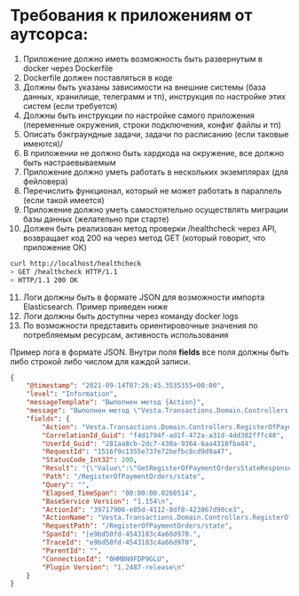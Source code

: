 # Требования к приложениям от аутсорса:
1. Приложение должно иметь возможность быть развернутым в docker через Dockerfile
2. Dockerfile должен поставляться в коде
3. Должны быть указаны зависимости на внешние системы (база данных, хранилище, телеграмм и тп), инструкция по настройке этих систем (если требуется)
4. Должны быть инструкции по настройке самого приложения (переменные окружения, строки подключения, конфиг файлы и тп)
5. Описать бэкграундные задачи, задачи по расписанию (если таковые имеются)/
6. В приложении не должно быть хардкода на окружение, все должно быть настраевываемым
7. Приложение должно уметь работать в нескольких экземплярах (для фейловера)
8. Перечислить функционал, который не может работать в параллель (если такой имеется)
9. Приложение должно уметь самостоятельно осуществлять миграции базы данных (желательно при старте)
10. Должен быть реализован метод проверки /healthcheck через API, возвращает код 200 на через метод GET (который говорит, что приложение ОК)
```bash
curl http://localhost/healthcheck
> GET /healthcheck HTTP/1.1
< HTTP/1.1 200 OK
```
11. Логи должны быть в формате JSON для возможности импорта Elasticsearch. Пример приведен ниже
12. Логи должны быть доступны через команду docker logs
13. По возможности представить ориентировочные значения по потребляемым ресурсам, активность использования

Пример лога в формате JSON. Внутри поля **fields** все поля должны быть либо строкой либо числом для каждой записи.
```json
{
    "@timestamp": "2021-09-14T07:26:45.3535355+00:00",
    "level": "Information",
    "messageTemplate": "Выполнен метод {Action}",
    "message": "Выполнен метод \"Vesta.Transactions.Domain.Controllers.RegisterOfPaymentOrdersController.GetState (Vesta.Transactions.Domain)\"",
    "fields": {
        "Action": "Vesta.Transactions.Domain.Controllers.RegisterOfPaymentOrdersController.GetState (Vesta.Transactions.Domain)",
        "CorrelationId_Guid": "f4d1794f-ad1f-472a-a31d-4dd302fffc40",
        "UserId_Guid": "281aa8cb-2dc7-430a-9364-6aa4318fba84",
        "RequestId": "1516f9c1355e737e72befbc8cd9d9a47",
        "StatusCode_Int32": 200,
        "Result": "{\"Value\":\"GetRegisterOfPaymentOrdersStateResponse { Balances: [AccountBalance { AccountNumber: \\\"40702810600001021267\\\", AbsAmount: 76906116.29, Amount: 43058776.00 }], RegisterStatus: ReadyToUploadNewRegister, RegisterStatusDescription: \\\"Все платежи обработаны. Теперь можно заново загрузить ошибочные\\\", Message: \\\"\\\", NotProcessedCount: 0, SuccessCount: 5759, ErrorsCount: 7, Errors: [PaymentOrderError { Number: \\\"1291426\\\", Message: \\\"Нет доступного счета (40820810200001570540) в АБС\\\" }, PaymentOrderError { Number: \\\"1291556\\\", Message: \\\"Нет доступного счета (40820810600001568767) в АБС\\\" }, PaymentOrderError { Number: \\\"1292014\\\", Message: \\\"Нет доступного счета (40817810000001924626) в АБС\\\" }, PaymentOrderError { Number: \\\"1295229\\\", Message: \\\"Нет доступного счета (40820810400001566406) в АБС\\\" }, PaymentOrderError { Number: \\\"1295436\\\", Message: \\\"Нет доступного счета (40820810100001459318) в АБС\\\" }, PaymentOrderError { Number: \\\"1296055\\\", Message: \\\"Нет доступного счета (40817810800001946082) в АБС\\\" }, PaymentOrderError { Number: \\\"1299362\\\", Message: \\\"Нет доступного счета (40817810400001959741) в АБС\\\" }] }\",\"IsSuccess\":\"True\",\"Error\":\"null\",\"HttpStatusCode\":\"200\"}",
        "Path": "/RegisterOfPaymentOrders/state",
        "Query": "",
        "Elapsed_TimeSpan": "00:00:00.0260514",
        "BaseService Version": "1.154\n",
        "ActionId": "39717906-e85d-4112-8df8-423067d90ce3",
        "ActionName": "Vesta.Transactions.Domain.Controllers.RegisterOfPaymentOrdersController.GetState (Vesta.Transactions.Domain)",
        "RequestPath": "/RegisterOfPaymentOrders/state",
        "SpanId": "|e9bd50fd-4543183c4a66d970.",
        "TraceId": "e9bd50fd-4543183c4a66d970",
        "ParentId": "",
        "ConnectionId": "0HMBN9FDP9GLU",
        "Plugin Version": "1.2487-release\n"
    }
}
```
